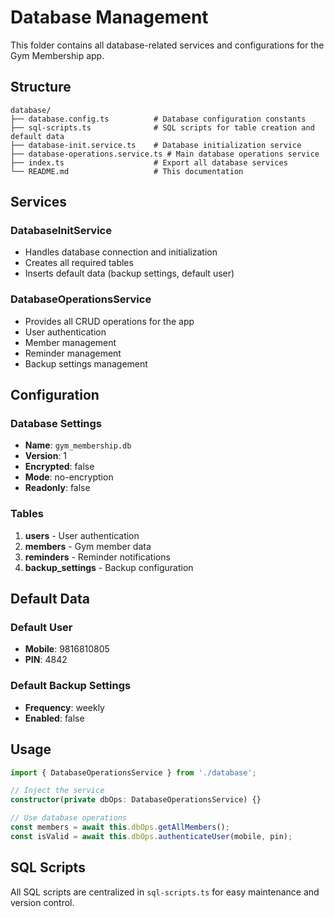# Database Management

This folder contains all database-related services and configurations for the Gym Membership app.

## Structure

```
database/
├── database.config.ts          # Database configuration constants
├── sql-scripts.ts              # SQL scripts for table creation and default data
├── database-init.service.ts    # Database initialization service
├── database-operations.service.ts # Main database operations service
├── index.ts                    # Export all database services
└── README.md                   # This documentation
```

## Services

### DatabaseInitService
- Handles database connection and initialization
- Creates all required tables
- Inserts default data (backup settings, default user)

### DatabaseOperationsService
- Provides all CRUD operations for the app
- User authentication
- Member management
- Reminder management
- Backup settings management

## Configuration

### Database Settings
- **Name**: `gym_membership.db`
- **Version**: 1
- **Encrypted**: false
- **Mode**: no-encryption
- **Readonly**: false

### Tables
1. **users** - User authentication
2. **members** - Gym member data
3. **reminders** - Reminder notifications
4. **backup_settings** - Backup configuration

## Default Data

### Default User
- **Mobile**: 9816810805
- **PIN**: 4842

### Default Backup Settings
- **Frequency**: weekly
- **Enabled**: false

## Usage

```typescript
import { DatabaseOperationsService } from './database';

// Inject the service
constructor(private dbOps: DatabaseOperationsService) {}

// Use database operations
const members = await this.dbOps.getAllMembers();
const isValid = await this.dbOps.authenticateUser(mobile, pin);
```

## SQL Scripts

All SQL scripts are centralized in `sql-scripts.ts` for easy maintenance and version control.
